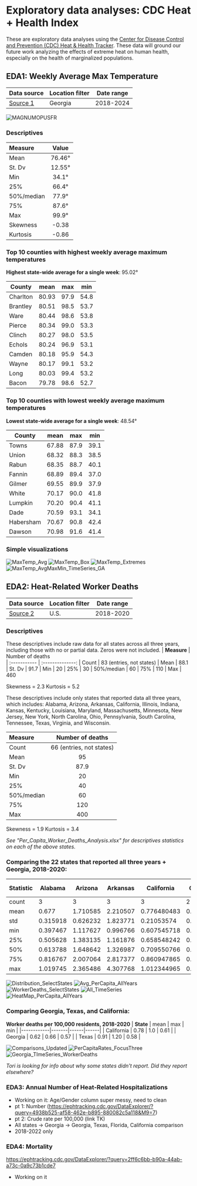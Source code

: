 # Exploratory data analyses: CDC Heat + Health Index

These are exploratory data analyses using the [Center for Disease Control and Prevention (CDC) Heat & Health Tracker](https://ephtracking.cdc.gov/Applications/heatTracker/). These data will ground our future work analyzing the effects of extreme heat on human health, especially on the health of marginalized populations.



## EDA1: Weekly Average Max Temperature
| Data source | Location filter | Date range |
|-------------|-----------------|------------|
| [Source 1](https://ephtracking.cdc.gov/DataExplorer/?query=ae2ba6e8-a8e9-4f94-a79f-9b75a66f5600&M9=7) | Georgia | 2018-2024 |

![MAGNUMOPUSFR](https://github.com/user-attachments/assets/0b394110-5263-4c9b-9daa-5dc2141946cc)

### Descriptives
| **Measure**  | Value         
| :----------- | :--------------: 
| Mean         | 76.46&deg;
| St. Dv       | 12.55&deg;  
| Min          | 34.1&deg;
| 25%          | 66.4&deg;   
| 50%/median   | 77.9&deg;
| 75%          | 87.6&deg;   
| Max          | 99.9&deg;   
| Skewness     | -0.38
| Kurtosis     | -0.86

### Top 10 counties with highest weekly average maximum temperatures
**Highest state-wide average for a single week**: 95.02&deg;

| **County**| mean  | max  | min  |
|-----------|-------|------|------|
| Charlton  | 80.93 | 97.9 | 54.8 |
| Brantley  | 80.51 | 98.5 | 53.7 |
| Ware      | 80.44 | 98.6 | 53.8 |
| Pierce    | 80.34 | 99.0 | 53.3 |
| Clinch    | 80.27 | 98.0 | 53.5 |
| Echols    | 80.24 | 96.9 | 53.1 |
| Camden    | 80.18 | 95.9 | 54.3 |
| Wayne     | 80.17 | 99.1 | 53.2 |
| Long      | 80.03 | 99.4 | 53.2 |
| Bacon     | 79.78 | 98.6 | 52.7 |

### Top 10 counties with lowest weekly average maximum temperatures
**Lowest state-wide average for a single week**: 48.54&deg;

| **County** | mean  | max  | min  |
|------------|-------|------|------|
| Towns      | 67.88 | 87.9 | 39.1 |
| Union      | 68.32 | 88.3 | 38.5 |
| Rabun      | 68.35 | 88.7 | 40.1 |
| Fannin     | 68.89 | 89.4 | 37.0 |
| Gilmer     | 69.55 | 89.9 | 37.9 |
| White      | 70.17 | 90.0 | 41.8 |
| Lumpkin    | 70.20 | 90.4 | 41.1 |
| Dade       | 70.59 | 93.1 | 34.1 |
| Habersham  | 70.67 | 90.8 | 42.4 |
| Dawson     | 70.98 | 91.6 | 41.4 |

### Simple visualizations
![MaxTemp_Avg](https://github.com/user-attachments/assets/893d424f-c355-49fd-a6df-bbcf920522b9)
![MaxTemp_Box](https://github.com/user-attachments/assets/323dee73-84d0-4a3a-8bab-e98ca7a9a2ab)
![MaxTemp_Extremes](https://github.com/user-attachments/assets/2f6dfe63-f872-4e99-a8c0-72fab42d443d)
![MaxTemp_AvgMaxMin_TimeSeries_GA](https://github.com/user-attachments/assets/46b17ba7-3044-47e7-ac8b-30210e370fbe)



## EDA2: Heat-Related Worker Deaths
| Data source | Location filter | Date range |
|-------------|-----------------|------------|
| [Source 2](https://ephtracking.cdc.gov/DataExplorer/?query=4938b525-af58-462e-b895-880082c5a118&M9=7) | U.S. | 2018-2020 |

### Descriptives
These descriptives include raw data for all states across all three years, including those with no or partial data. Zeros were not included.
| **Measure**  | Number of deaths         
| :----------- | :--------------: 
| Count        | 83 (entries, not states)
| Mean         | 88.1
| St. Dv       | 91.7
| Min          | 20
| 25%          | 30 
| 50%/median   | 60
| 75%          | 110
| Max          | 460


Skewness = 2.3
Kurtosis = 5.2

These descriptives include only states that reported data all three years, which includes: Alabama, Arizona, Arkansas, California, Illinois, Indiana, Kansas, Kentucky, Louisiana, Maryland, Massachusetts, Minnesota, New Jersey, New York, North Carolina, Ohio, Pennsylvania, South Carolina, Tennessee, Texas, Virginia, and Wisconsin.

| **Measure**  | Number of deaths         
| :----------- | :--------------: 
| Count        | 66 (entries, not states)
| Mean         | 95
| St. Dv       | 87.9
| Min          | 20
| 25%          | 40 
| 50%/median   | 60
| 75%          | 120
| Max          | 400


Skewness = 1.9
Kurtosis = 3.4

_See "Per_Capita_Worker_Deaths_Analysis.xlsx" for descriptives statistics on each of the above states._


### Comparing the 22 states that reported all three years + Georgia, 2018-2020:
| Statistic | Alabama | Arizona | Arkansas | California | Georgia | Illinois | Indiana | Kansas | Kentucky | Louisiana | Maryland | Massachusetts | Minnesota | New Jersey | New York | North Carolina | Ohio | Pennsylvania | South Carolina | Tennessee | Texas | Virginia | Wisconsin |
|-----------|---------|---------|----------|------------|---------|----------|---------|--------|----------|-----------|----------|---------------|-----------|------------|----------|-----------------|------|--------------|-----------------|-----------|-------|----------|-----------|
| count | 3 | 3 | 3 | 3 | 2 | 3 | 3 | 3 | 3 | 3 | 3 | 3 | 3 | 3 | 3 | 3 | 3 | 3 | 3 | 3 | 3 | 3 | 3 |
| mean | 0.677 | 1.710585 | 2.210507 | 0.776480483 | 0.615059 | 0.471425 | 0.693984 | 1.37042 | 0.818576 | 1.21734562 | 1.650674 | 0.385647586 | 0.646459 | 0.742507332 | 0.678714 | 1.053970946 | 0.712451 | 0.596944284 | 1.300994 | 2.856750975 | 0.9106 | 1.441156 | 0.629343 |
| std | 0.315918 | 0.626232 | 1.823771 | 0.21053574 | 0.062558 | 0.136285 | 0.345894 | 0.34761 | 0.341782 | 0.75344896 | 0.86842 | 0.086464473 | 0.360862 | 0.331773865 | 0.525412 | 0.169661713 | 0.796652 | 0.199668729 | 0.875843 | 2.333431884 | 0.314 | 0.178862 | 0.498848 |
| min | 0.397467 | 1.117627 | 0.996766 | 0.607545718 | 0.570823 | 0.39092 | 0.29459 | 1.02106 | 0.44766 | 0.42992058 | 0.647911 | 0.285807663 | 0.356745 | 0.539235183 | 0.308427 | 0.858116697 | 0.1711 | 0.384749248 | 0.3897 | 1.033724372 | 0.5815 | 1.293922 | 0.339173 |
| 25% | 0.505628 | 1.383135 | 1.161876 | 0.658548242 | 0.592941 | 0.392748 | 0.592913 | 1.19749 | 0.667471 | 0.86028895 | 1.399103 | 0.360531593 | 0.444347 | 0.551079709 | 0.378042 | 1.003011659 | 0.255066 | 0.504852116 | 0.883263 | 1.541876338 | 0.7623 | 1.341631 | 0.341336 |
| 50% | 0.613788 | 1.648642 | 1.326987 | 0.709550766 | 0.615059 | 0.394576 | 0.891237 | 1.37393 | 0.887281 | 1.29065732 | 2.150296 | 0.435255523 | 0.53195 | 0.562924234 | 0.447656 | 1.14790662 | 0.339032 | 0.624954984 | 1.376826 | 2.050028305 | 0.9431 | 1.38934 | 0.343499 |
| 75% | 0.816767 | 2.007064 | 2.817377 | 0.860947865 | 0.637176 | 0.511678 | 0.893681 | 1.54509 | 1.004034 | 1.61105814 | 2.152055 | 0.435567548 | 0.791316 | 0.844143406 | 0.863858 | 1.151898071 | 0.983127 | 0.703041802 | 1.756641 | 3.768264277 | 1.0751 | 1.514773 | 0.774428 |
| max | 1.019745 | 2.365486 | 4.307768 | 1.012344965 | 0.659294 | 0.628779 | 0.896125 | 1.71626 | 1.120786 | 1.93145896 | 2.153815 | 0.435879572 | 1.050682 | 1.125362578 | 1.280059 | 1.155889522 | 1.627222 | 0.78112862 | 2.136456 | 5.48650025 | 1.2071 | 1.640205 | 1.205357 |

![Distribution_SelectStates](https://github.com/user-attachments/assets/7df23624-9ae6-41f7-ad09-c2814e51d6fd)
![Avg_PerCapita_AllYears](https://github.com/user-attachments/assets/336918ef-e0bd-48f8-815a-f50e3d315113)
![WorkerDeaths_SelectStates](https://github.com/user-attachments/assets/f50459d0-de7a-4207-ab20-ab629aaeb829)
![All_TimeSeries](https://github.com/user-attachments/assets/7c0f8613-3d1c-4304-8d05-e0d37f955411)
![HeatMap_PerCapita_AllYears](https://github.com/user-attachments/assets/f85462f1-d0b9-4b06-af68-f1ecbf3958b4)

### Comparing Georgia, Texas, and California:
**Worker deaths per 100,000 residents, 2018-2020**
| **State**  | mean  | max  | min  |
|------------|-------|------|------|
| California | 0.78  | 1.0  | 0.61 |
| Georgia    | 0.62  | 0.66 | 0.57 |
| Texas      | 0.91  | 1.20 | 0.58 |

![Comparisons_Updated](https://github.com/user-attachments/assets/35241d39-eae1-45c0-96c3-a6ce65f4ab07)
![PerCapitaRates_FocusThree](https://github.com/user-attachments/assets/cfa7aeba-a613-4607-92d2-b29fc9656117)
![Georgia_TImeSeries_WorkerDeaths](https://github.com/user-attachments/assets/a8513ba8-741c-421a-99ef-f81b828095e5)

_Tori is looking for info about why some states didn't report. Did they report elsewhere?_



### EDA3: Annual Number of Heat-Related Hospitalizations
  - Working on it: Age/Gender column super messy, need to clean
  - pt 1: Number (https://ephtracking.cdc.gov/DataExplorer/?query=4938b525-af58-462e-b895-880082c5a118&M9=7)
  - pt 2: Crude rate per 100,000 (link TK)
  - All states -> Georgia -> Georgia, Texas, Florida, California comparison
  - 2018-2022 only



### EDA4: Mortality
https://ephtracking.cdc.gov/DataExplorer/?query=2ff6c6bb-b90a-44ab-a73c-0a9c73b1cde7 
  - Working on it
